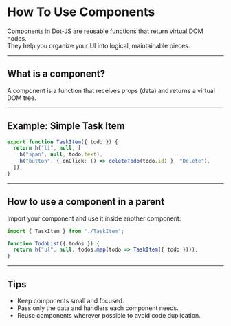 # How To Use Components

Components in Dot-JS are reusable functions that return virtual DOM nodes.  
They help you organize your UI into logical, maintainable pieces.

---

## What is a component?

A component is a function that receives props (data) and returns a virtual DOM tree.

---

## Example: Simple Task Item

```ts
export function TaskItem({ todo }) {
  return h("li", null, [
    h("span", null, todo.text),
    h("button", { onClick: () => deleteTodo(todo.id) }, "Delete"),
  ]);
}
```

---

## How to use a component in a parent

Import your component and use it inside another component:

```ts
import { TaskItem } from "./TaskItem";

function TodoList({ todos }) {
  return h("ul", null, todos.map(todo => TaskItem({ todo })));
}
```

---

## Tips

- Keep components small and focused.
- Pass only the data and handlers each component needs.
- Reuse components wherever possible to avoid code duplication.